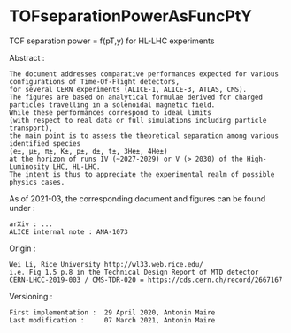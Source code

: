 # TOFseparationPowerAsFuncPtY

TOF separation power = f(pT,y) for HL-LHC experiments

Abstract :

    The document addresses comparative performances expected for various configurations of Time-Of-Flight detectors,
    for several CERN experiments (ALICE-1, ALICE-3, ATLAS, CMS).
    The figures are based on analytical formulae derived for charged particles travelling in a solenoidal magnetic field.
    While these performances correspond to ideal limits 
    (with respect to real data or full simulations including particle transport),
    the main point is to assess the theoretical separation among various identified species 
    (e±, µ±, π±, K±, p±, d±, t±, 3He±, 4He±)
    at the horizon of runs IV (~2027-2029) or V (> 2030) of the High-Luminosity LHC, HL-LHC.
    The intent is thus to appreciate the experimental realm of possible physics cases.

As of 2021-03, the corresponding document and figures can be found under :
   
    arXiv : ...
    ALICE internal note : ANA-1073

Origin : 

    Wei Li, Rice University http://wl33.web.rice.edu/
    i.e. Fig 1.5 p.8 in the Technical Design Report of MTD detector 
    CERN-LHCC-2019-003 / CMS-TDR-020 = https://cds.cern.ch/record/2667167
 

Versioning :

    First implementation :  29 April 2020, Antonin Maire
    Last modification :     07 March 2021, Antonin Maire
